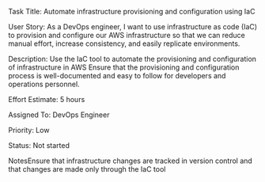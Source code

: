 Task Title: Automate infrastructure provisioning and configuration using IaC

User Story: As a DevOps engineer, I want to use infrastructure as code (IaC) to provision and configure our AWS infrastructure
so that we can reduce manual effort, increase consistency, and easily replicate environments.

Description: Use the IaC tool to automate the provisioning and configuration of infrastructure in AWS
Ensure that the provisioning and configuration process is well-documented and easy to follow for developers and 
operations personnel.

Effort Estimate: 5 hours

Assigned To: DevOps Engineer

Priority: Low

Status: Not started

NotesEnsure that infrastructure changes are tracked in version control and that changes are made only through the IaC 
tool